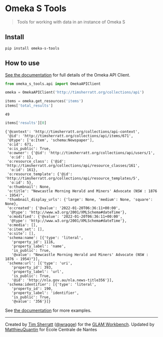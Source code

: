 # Omeka S Tools
> Tools for working with data in an instance of Omeka S


## Install

`pip install omeka-s-tools`

## How to use

[See the documentation](https://wragge.github.io/omeka_s_tools/api.html) for full details of the Omeka API Client.

```python
from omeka_s_tools.api import OmekaAPIClient

omeka = OmekaAPIClient('http://timsherratt.org/collections/api')
```

```python
items = omeka.get_resources('items')
items['total_results']
```




    49



```python
items['results'][0]
```




    {'@context': 'http://timsherratt.org/collections/api-context',
     '@id': 'http://timsherratt.org/collections/api/items/671',
     '@type': ['o:Item', 'schema:Newspaper'],
     'o:id': 671,
     'o:is_public': True,
     'o:owner': {'@id': 'http://timsherratt.org/collections/api/users/1',
      'o:id': 1},
     'o:resource_class': {'@id': 'http://timsherratt.org/collections/api/resource_classes/161',
      'o:id': 161},
     'o:resource_template': {'@id': 'http://timsherratt.org/collections/api/resource_templates/5',
      'o:id': 5},
     'o:thumbnail': None,
     'o:title': "Newcastle Morning Herald and Miners' Advocate (NSW : 1876 - 1954)",
     'thumbnail_display_urls': {'large': None, 'medium': None, 'square': None},
     'o:created': {'@value': '2022-01-20T06:36:11+00:00',
      '@type': 'http://www.w3.org/2001/XMLSchema#dateTime'},
     'o:modified': {'@value': '2022-01-20T06:36:11+00:00',
      '@type': 'http://www.w3.org/2001/XMLSchema#dateTime'},
     'o:media': [],
     'o:item_set': [],
     'o:site': [],
     'schema:name': [{'type': 'literal',
       'property_id': 1116,
       'property_label': 'name',
       'is_public': True,
       '@value': "Newcastle Morning Herald and Miners' Advocate (NSW : 1876 - 1954)"}],
     'schema:url': [{'type': 'uri',
       'property_id': 393,
       'property_label': 'url',
       'is_public': True,
       '@id': 'http://nla.gov.au/nla.news-title356'}],
     'schema:identifier': [{'type': 'literal',
       'property_id': 190,
       'property_label': 'identifier',
       'is_public': True,
       '@value': '356'}]}



See [the documentation](https://wragge.github.io/omeka_s_tools/api.html) for more examples.

----
Created by [Tim Sherratt](https://timsherratt.org) ([@wragge](https://twitter.com/wragge)) for the [GLAM Workbench](https://glam-workbench.net/).
Updated by [MatthieuQuantin](https://www.ec-nantes.fr/version-francaise/annuaire/matthieu-quantin) for École Centrale de Nantes
